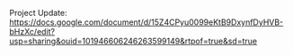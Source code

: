 Project Update: https://docs.google.com/document/d/15Z4CPyu0099eKtB9DxynfDyHVB-bHzXc/edit?usp=sharing&ouid=101946606246263599149&rtpof=true&sd=true
